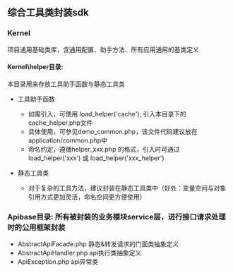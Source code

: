 ## 综合工具类封装sdk

### Kernel
项目通用基础类库，含通用配置、助手方法、所有应用通用的基类定义
#### Kernel\helper目录: 
本目录用来存放工具助手函数与静态工具类

- 工具助手函数
    - 如需引入，可使用 load_helper('cache'); 引入本目录下的 cache_helper.php文件
    - 具体使用，可参见demo_common.php，该文件代码建议放在application/common.php中
    - 命名约定，遵循helper_xxx.php 的格式，引入时可通过  load_helper('xxx') 或 load_helper('xxx_helper')
	
- 静态工具类
    - 对于复杂的工具方法，建议封装在静态工具类中（好处：变量空间与对象引用方式更加灵活，命名空间更方便使用）

### Apibase目录: 所有被封装的业务模块service层，进行接口请求处理时的公用框架封装
- AbstractApiFacade.php 静态&转发请求的门面类抽象定义
- AbstractApiHandler.php api执行类抽象定义
- ApiException.php api异常类
 